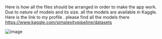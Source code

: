 Here is how all the files should be arranged in order to make the app work. 
Due to nature of models and its size. all the models are available in Kaggle. 
Here is the link to my profile . please find all the models there https://www.kaggle.com/simplexitypipeline/datasets

![image](https://github.com/user-attachments/assets/a03d58d8-31cb-450e-bf67-c1a26ba44261)

